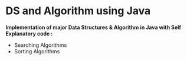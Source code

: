 # DS and Algorithm using Java
<b>Implementation of major Data Structures  &amp; Algorithm in Java with Self Explanatory code :  </b>
  * Searching Algorithms 
  * Sorting Algorithms
